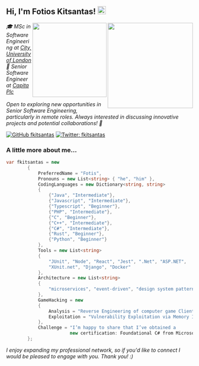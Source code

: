 <h2> Hi, I'm Fotios Kitsantas! <img src="https://em-content.zobj.net/source/animated-noto-color-emoji/356/waving-hand_1f44b.gif" width="22" /></h2>
<a href="http://www.city.ac.uk/" target="_blank"><img align='right' src="https://seeklogo.com/images/C/city-university-of-london-logo-63A9D5FB68-seeklogo.com.png" width="230"></a>
<a href="https://www.capita.com/expertise/customer-communications-digital-services" target="_blank"><img align='right' src="https://government-ict.co.uk/wp-content/uploads/2021/12/capita-secondary-logo-72-dpi.png" width="200"></a>
<p><em>🎓 MSc in Software Engineering at <a href="http://www.city.ac.uk/" target="_blank">City, University of London</a>
</br>💼 Senior Software Engineer at <a href="https://www.capita.com/expertise/customer-communications-digital-services" target="_blank">Capita Plc</a>
</br></br>Open to exploring new opportunities in Senior Software Engineering, particularly in remote roles. Always interested in discussing innovative projects and potential collaborations! 🙂</em></p>

[![GitHub fkitsantas](https://img.shields.io/github/followers/fkitsantas?label=follow&style=social)](https://github.com/fkitsantas) <!-- [![Linkedin: fkitsantas](https://img.shields.io/badge/-fkitsantas-blue?style=flat-square&logo=Linkedin&logoColor=white&link=https://www.linkedin.com/in/fkitsantas/)](https://www.linkedin.com/in/fkitsantas/) --> [![Twitter: fkitsantas](https://img.shields.io/twitter/follow/fkitsantas?style=social)](https://twitter.com/fkitsantas)


### A little more about me...  

```csharp
var fkitsantas = new
        {
            PreferredName = "Fotis",
            Pronouns = new List<string> { "he", "him" },
            CodingLanguages = new Dictionary<string, string>
            {
                {"Java", "Intermediate"},
                {"Javascript", "Intermediate"},
                {"Typescript", "Beginner"},
                {"PHP", "Intermediate"},
                {"C", "Beginner"},
                {"C++", "Intermediate"},
                {"C#", "Intermediate"},
                {"Rust", "Beginner"},
                {"Python", "Beginner"}
            },
            Tools = new List<string>
            {
                "JUnit", "Node", "React", "Jest", ".Net", "ASP.NET",
                "XUnit.net", "Django", "Docker"
            },
            Architecture = new List<string>
            {
                "microservices", "event-driven", "design system pattern"
            },
            GameHacking = new
            {
                Analysis = "Reverse Engineering of computer game Client applications",
                Exploitation = "Vulnerability Exploitation via Memory Injection"
            },
            Challenge = "I’m happy to share that I’ve obtained a
                        new certification: Foundational C# from Microsoft!"
        };
```

<p><em>I enjoy expanding my professional network, so if you'd like to connect I would be pleased to engage with you. Thank you! :)</em></p>
